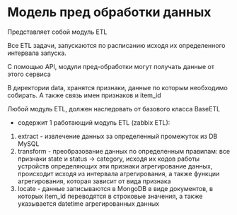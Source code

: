 # Модель пред обработки данных
Представляет собой модуль ETL

Все ETL задачи, запускаются по расписанию исходя их определенного интервала запуска.

С помощью API, модули пред-обработки могут получать данные от этого сервиса

В директории data, хранятся признаки, данные по которым необходимо собирать. А также связь имен признаков и item_id

Любой модуль ETL, должен наследовать от базового класса BaseETL

- содержит 1 работающий модуль ETL (zabbix ETL):
1. extract - извлечение данных за определенный промежуток из DB MySQL
2. transform - преобразование данных по определенным правилам: 
    все признаки state и status -> category, исходя их кодов работы устройств определяющих эти признаки 
    агрегирование данных, происходит исходя из интервала агрегирования, а также функции агрегирования, которая зависит от вида признака
3. locate - данные записываются в MongoDB в виде документов, в которых item_id переводятся в строковые значения, 
а также указывается datetime агрегированных данных


